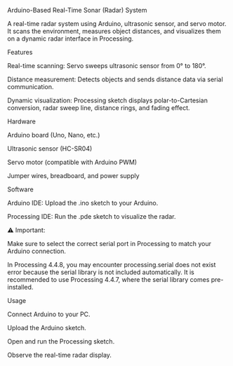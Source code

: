Arduino-Based Real-Time Sonar (Radar) System

A real-time radar system using Arduino, ultrasonic sensor, and servo motor. It scans the environment, measures object distances, and visualizes them on a dynamic radar interface in Processing.

Features

Real-time scanning: Servo sweeps ultrasonic sensor from 0° to 180°.

Distance measurement: Detects objects and sends distance data via serial communication.

Dynamic visualization: Processing sketch displays polar-to-Cartesian conversion, radar sweep line, distance rings, and fading effect.

Hardware

Arduino board (Uno, Nano, etc.)

Ultrasonic sensor (HC-SR04)

Servo motor (compatible with Arduino PWM)

Jumper wires, breadboard, and power supply

Software

Arduino IDE: Upload the .ino sketch to your Arduino.

Processing IDE: Run the .pde sketch to visualize the radar.

⚠ Important:

Make sure to select the correct serial port in Processing to match your Arduino connection.

In Processing 4.4.8, you may encounter processing.serial does not exist error because the serial library is not included automatically. It is recommended to use Processing 4.4.7, where the serial library comes pre-installed.

Usage

Connect Arduino to your PC.

Upload the Arduino sketch.

Open and run the Processing sketch.

Observe the real-time radar display.
